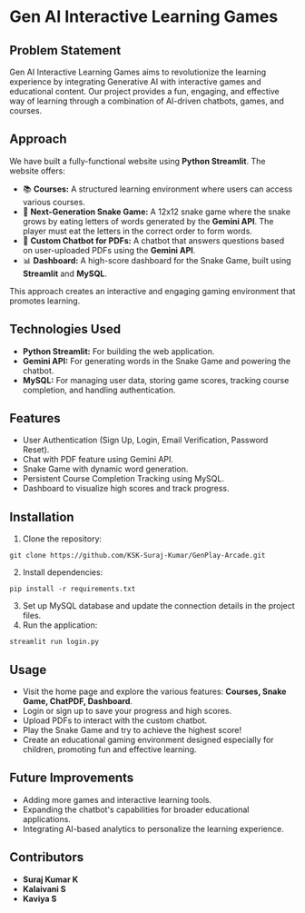 # Gen AI Interactive Learning Games

## Problem Statement
Gen AI Interactive Learning Games aims to revolutionize the learning experience by integrating Generative AI with interactive games and educational content. Our project provides a fun, engaging, and effective way of learning through a combination of AI-driven chatbots, games, and courses.

## Approach
We have built a fully-functional website using **Python Streamlit**. The website offers:
- 📚 **Courses:** A structured learning environment where users can access various courses.
- 🐍 **Next-Generation Snake Game:** A 12x12 snake game where the snake grows by eating letters of words generated by the **Gemini API**. The player must eat the letters in the correct order to form words.
- 🤖 **Custom Chatbot for PDFs:** A chatbot that answers questions based on user-uploaded PDFs using the **Gemini API**.
- 📊 **Dashboard:** A high-score dashboard for the Snake Game, built using **Streamlit** and **MySQL**.

This approach creates an interactive and engaging gaming environment that promotes learning.

## Technologies Used
- **Python Streamlit:** For building the web application.
- **Gemini API:** For generating words in the Snake Game and powering the chatbot.
- **MySQL:** For managing user data, storing game scores, tracking course completion, and handling authentication.

## Features
- User Authentication (Sign Up, Login, Email Verification, Password Reset).
- Chat with PDF feature using Gemini API.
- Snake Game with dynamic word generation.
- Persistent Course Completion Tracking using MySQL.
- Dashboard to visualize high scores and track progress.

## Installation
1. Clone the repository:
```
git clone https://github.com/KSK-Suraj-Kumar/GenPlay-Arcade.git
```
2. Install dependencies:
```
pip install -r requirements.txt
```
3. Set up MySQL database and update the connection details in the project files.
4. Run the application:
```
streamlit run login.py
```

## Usage
- Visit the home page and explore the various features: **Courses, Snake Game, ChatPDF, Dashboard**.
- Login or sign up to save your progress and high scores.
- Upload PDFs to interact with the custom chatbot.
- Play the Snake Game and try to achieve the highest score!
- Create an educational gaming environment designed especially for children, promoting fun and effective learning.

## Future Improvements
- Adding more games and interactive learning tools.
- Expanding the chatbot's capabilities for broader educational applications.
- Integrating AI-based analytics to personalize the learning experience.

## Contributors
- **Suraj Kumar K**
- **Kalaivani S**
- **Kaviya S**





